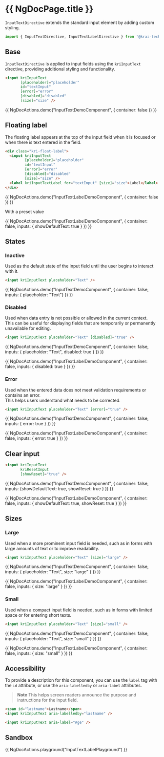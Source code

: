 # {{ NgDocPage.title }}

`InputTextDirective` extends the standard input element by adding custom styling.

```ts
import { InputTextDirective, InputTextLabelDirective } from '@krai-tech/kit/input-text';
```

## Base

`InputTextDirective` is applied to input fields using the `kriInputText` directive, providing additional styling and functionality.

```html
<input kriInputText 
       [placeholder]="placeholder" 
       id="textInput" 
       [error]="error" 
       [disabled]="disabled" 
       [size]="size" />
```

{{ NgDocActions.demo("InputTextDemoComponent", { container: false }) }}

## Floating label

The floating label appears at the top of the input field when it is focused or when there is text entered in the field.

```html
<div class="kri-float-label">
  <input kriInputText 
         [placeholder]="placeholder" 
         id="textInput" 
         [error]="error" 
         [disabled]="disabled" 
         [size]="size" />
  <label kriInputTextLabel for="textInput" [size]="size">Label</label>
</div>
```

{{ NgDocActions.demo("InputTextLabelDemoComponent", { container: false }) }}

With a preset value

{{ NgDocActions.demo("InputTextLabelDemoComponent", { container: false, inputs: { showDefaultText: true } }) }}

## States

### Inactive

Used as the default state of the input field until the user begins to interact with it.

```html
<input kriInputText placeholder="Text" />
```

{{ NgDocActions.demo("InputTextDemoComponent", { container: false, inputs: { placeholder: "Text"} }) }}

### Disabled

Used when data entry is not possible or allowed in the current context. <br>
This can be useful for displaying fields that are temporarily or permanently unavailable for editing.

```html
<input kriInputText placeholder="Text" [disabled]="true" />
```

{{ NgDocActions.demo("InputTextDemoComponent", { container: false, inputs: { placeholder: "Text", disabled: true } }) }}

{{ NgDocActions.demo("InputTextLabelDemoComponent", { container: false, inputs: { disabled: true } }) }}

### Error

Used when the entered data does not meet validation requirements or contains an error. <br>
This helps users understand what needs to be corrected.

```html
<input kriInputText placeholder="Text" [error]="true" />
```

{{ NgDocActions.demo("InputTextDemoComponent", { container: false, inputs: { error: true } }) }}

{{ NgDocActions.demo("InputTextLabelDemoComponent", { container: false, inputs: { error: true } }) }}

## Clear input

```html
<input kriInputText
       kriResetInput
       [showReset]="true" />
```

{{ NgDocActions.demo("InputTextDemoComponent", { container: false, inputs: {showDefaultText: true, showReset: true } }) }}

{{ NgDocActions.demo("InputTextLabelDemoComponent", { container: false, inputs: { showDefaultText: true, showReset: true } }) }}

## Sizes

### Large

Used when a more prominent input field is needed, such as in forms with large amounts of text or to improve readability.

```html
<input kriInputText placeholder="Text" [size]="large" />
```

{{ NgDocActions.demo("InputTextDemoComponent", { container: false, inputs: { placeholder: "Text", size: "large" } }) }}

{{ NgDocActions.demo("InputTextLabelDemoComponent", { container: false, inputs: { size: "large" } }) }}

### Small

Used when a compact input field is needed, such as in forms with limited space or for entering short texts.

```html
<input kriInputText placeholder="Text" [size]="small" />
```

{{ NgDocActions.demo("InputTextDemoComponent", { container: false, inputs: { placeholder: "Text", size: "small" } }) }}

{{ NgDocActions.demo("InputTextLabelDemoComponent", { container: false, inputs: { size: "small" } }) }}

## Accessibility

To provide a description for this component, you can use the `label` tag with the `id` attribute, or use the `aria-labelledby` or `aria-label` attributes.
> **Note**
> This helps screen readers announce the purpose and instructions for the input field.

```html
<span id="lastname">Lastname</span>
<input kriInputText aria-labelledby="lastname" />

<input kriInputText aria-label="Age" />
```

## Sandbox

{{ NgDocActions.playground("InputTextLabelPlayground") }}

